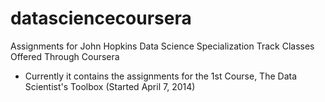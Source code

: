 datasciencecoursera
===================

Assignments for John Hopkins Data Science Specialization Track Classes Offered Through Coursera
 - Currently it contains the assignments for the 1st Course, The Data Scientist's Toolbox (Started April 7, 2014)
